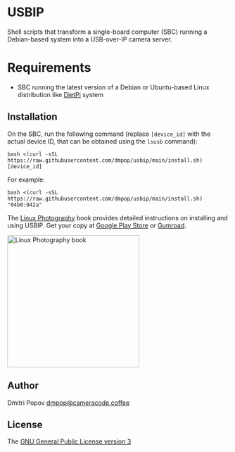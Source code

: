 # USBIP

Shell scripts that transform a single-board computer (SBC) running a Debian-based system into a USB-over-IP camera server.

# Requirements

- SBC running the latest version of a Debian or Ubuntu-based Linux distribution like [DietPi](https://dietpi.com) system

## Installation

On the SBC, run the following command (replace `[device_id]` with the actual device ID, that can be obtained using the `lsusb` command):

```
bash <(curl -sSL https://raw.githubusercontent.com/dmpop/usbip/main/install.sh) [device_id]
```

For example:

```
bash <(curl -sSL https://raw.githubusercontent.com/dmpop/usbip/main/install.sh) "04b0:042a"
```

The [Linux Photography](https://gumroad.com/l/linux-photography) book provides detailed instructions on installing and using USBIP. Get your copy at [Google Play Store](https://play.google.com/store/books/details/Dmitri_Popov_Linux_Photography?id=cO70CwAAQBAJ) or [Gumroad](https://gumroad.com/l/linux-photography).

<img src="https://cameracode.coffee/uploads/linux-photography.png" title="Linux Photography book" width="300"/>

## Author

Dmitri Popov [dmpop@cameracode.coffee](mailto:cameracode.coffee)

## License

The [GNU General Public License version 3](http://www.gnu.org/licenses/gpl-3.0.en.html)
